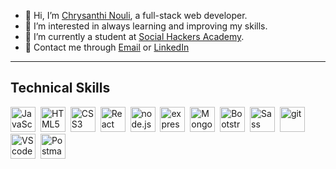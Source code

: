 - 👋 Hi, I’m <a href="https://www.linkedin.com/in/chrysanthi-nouli-3aab30274/">Chrysanthi Nouli</a>, a full-stack web developer.
- 👀 I’m interested in always learning and improving my skills.
- 🌱 I’m currently a student at <a href="https://socialhackersacademy.org/">Social Hackers Academy</a>.
- <span>&#128231;</span> Contact me through <a href="mailto:chrysanthin@hotmail.com" target="_blank">Email</a> or <a href="https://www.linkedin.com/in/chrysanthi-nouli-3aab30274/">LinkedIn</a>
<hr/>
<h2>Technical Skills</h2>
<div dir=auto>
  <p dir=auto>
<img src="https://cdn.worldvectorlogo.com/logos/logo-javascript.svg" title="JavaScript" alt="JavaScript" width="40" height="40" style="max-width: 100%;">&nbsp</img>
<img src="https://encrypted-tbn0.gstatic.com/images?q=tbn:ANd9GcTAetbzGvg2uakDnJ5S1HeU1I6J2Y74YfnoYA&usqp=CAU" title="HTML5" alt="HTML5" width="40" height="40" style="max-width: 100%;">&nbsp</img>
<img src="https://encrypted-tbn0.gstatic.com/images?q=tbn:ANd9GcTgVWTCzCkhOJgLQ1UxJfyaD23Yh3BAZhme8bONmR1CQ7M8-BNAbyI4d7vIhU2CvD-qCZU&usqp=CAU" title="CSS3" alt="CSS3" width="40" height="40" style="max-width: 100%;">&nbsp</img>
<img src="https://upload.wikimedia.org/wikipedia/commons/thumb/a/a7/React-icon.svg/1150px-React-icon.svg.png" title="React" alt="React" width="40" height="40" style="max-width: 100%;">&nbsp</img>
<img src="https://www.svgrepo.com/show/303360/nodejs-logo.svg" title="node.js" alt="node.js" width="40" height="40" style="max-width: 100%;">&nbsp</img>
<img src="https://user-images.githubusercontent.com/46530103/149555472-2e2ed369-9011-496e-9fe5-69facdf534e8.png" title="express" alt="express" width="40" height="40" style="max-width: 100%;">&nbsp</img>
<img src="https://cdn.icon-icons.com/icons2/2415/PNG/512/mongodb_original_logo_icon_146424.png" title="MongoDB" alt="MongoDB" width="40" height="40" style="max-width: 100%;">&nbsp</img>
<img src="https://upload.wikimedia.org/wikipedia/commons/thumb/b/b2/Bootstrap_logo.svg/120px-Bootstrap_logo.svg.png" title="Bootstrap" alt="Bootstrap" width="40" height="40" style="max-width: 100%;">&nbsp</img>
<img src="https://upload.wikimedia.org/wikipedia/commons/thumb/9/96/Sass_Logo_Color.svg/512px-Sass_Logo_Color.svg.png" title="Sass" alt="Sass" width="40" height="40" style="max-width: 100%;">&nbsp</img>
<img src="https://git-scm.com/images/logos/downloads/Git-Icon-1788C.png" title="git" alt="git" width="40" height="40" style="max-width: 100%;">&nbsp</img>
<img src="https://cdn.icon-icons.com/icons2/2107/PNG/512/file_type_vscode_icon_130084.png" title="VScode" alt="VScode" width="40" height="40" style="max-width: 100%;">&nbsp</img>
<img src="https://www.svgrepo.com/show/354202/postman-icon.svg" title="Postman" alt="Postman" width="40" height="40" style="max-width: 100%;">
  </p>
</div>
<!---
ChrysanthiNouli/ChrysanthiNouli is a ✨ special ✨ repository because its `README.md` (this file) appears on your GitHub profile.
You can click the Preview link to take a look at your changes.
--->
